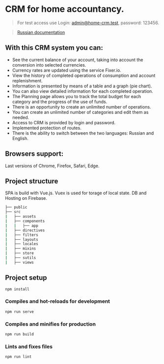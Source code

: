 


# CRM for home accountancy. 

> For test access use Login: admin@home-crm.test, password: 123456.

> [Russian documentation](README-RU.md)

## With this CRM system you can:
* See the current balance of your account, taking into account the conversion into selected currencies.
* Currency rates are updated using the service Fixer.io.
* View the history of completed operations of consumption and account replenishment.
* Information is presented by means of a table and a graph (pie chart).
* You can also view detailed information for each completed operation.
* The Planning page allows you to track the total budget for each category and the progress of the use of funds.
* There is an opportunity to create an unlimited number of operations.
* You can create an unlimited number of categories and edit them as needed.
* Access to CRM is provided by login and password.
* Implemented protection of routes.
* There is the ability to switch between the two languages: Russian and English.

## Browsers support: 
Last versions of Chrome, Firefox, Safari, Edge.

## Project structure
SPA is build with Vue.js. Vuex is used for torage of local state. DB and Hosting on Firebase.

```bash
├── public
├── src
|   ├── assets
|   ├── components
|   |   ├── app
|   ├── directives
|   ├── filters
|   ├── layouts
|   ├── locales
|   ├── mixins
|   ├── store
|   ├── sutils
|   ├── views
```

## Project setup
```
npm install
```

### Compiles and hot-reloads for development
```
npm run serve
```

### Compiles and minifies for production
```
npm run build
```

### Lints and fixes files
```
npm run lint
```
